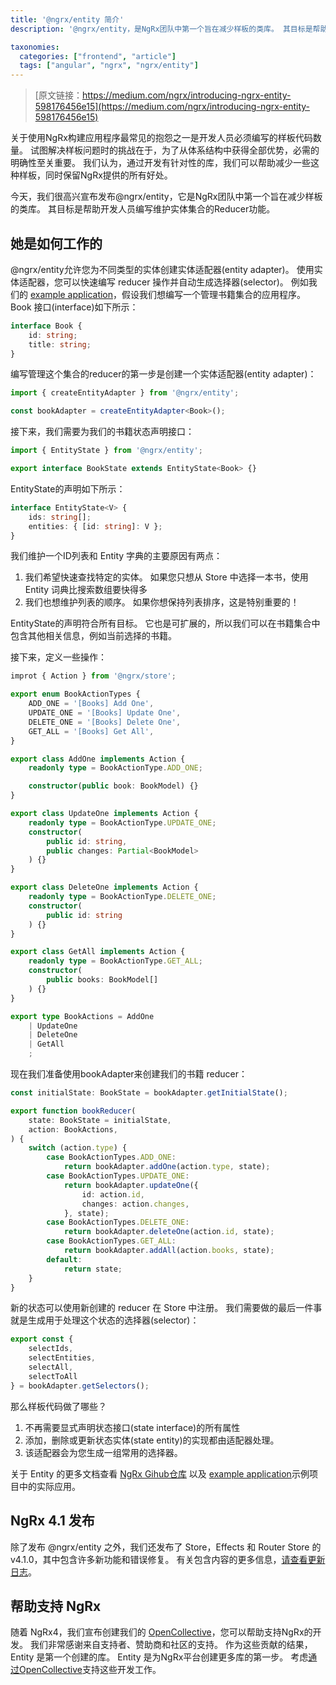 ```yaml
---
title: '@ngrx/entity 简介'
description: '@ngrx/entity，是NgRx团队中第一个旨在减少样板的类库。 其目标是帮助开发人员编写维护实体集合的Reducer功能。'

taxonomies:
  categories: ["frontend", "article"]
  tags: ["angular", "ngrx", "ngrx/entity"]
---
```


> [原文链接：https://medium.com/ngrx/introducing-ngrx-entity-598176456e15](https://medium.com/ngrx/introducing-ngrx-entity-598176456e15)

关于使用NgRx构建应用程序最常见的抱怨之一是开发人员必须编写的样板代码数量。 试图解决样板问题时的挑战在于，为了从体系结构中获得全部优势，必需的明确性至关重要。 我们认为，通过开发有针对性的库，我们可以帮助减少一些这种样板，同时保留NgRx提供的所有好处。

今天，我们很高兴宣布发布@ngrx/entity，它是NgRx团队中第一个旨在减少样板的类库。 其目标是帮助开发人员编写维护实体集合的Reducer功能。

## 她是如何工作的

@ngrx/entity允许您为不同类型的实体创建实体适配器(entity adapter)。 使用实体适配器，您可以快速编写 reducer 操作并自动生成选择器(selector)。 例如我们的 [example application](https://ngrx.github.io/platform/example-app)，假设我们想编写一个管理书籍集合的应用程序。 Book 接口(interface)如下所示：

```ts
interface Book {
    id: string;
    title: string;
}
```

编写管理这个集合的reducer的第一步是创建一个实体适配器(entity adapter)：

```ts
import { createEntityAdapter } from '@ngrx/entity';

const bookAdapter = createEntityAdapter<Book>();
```

接下来，我们需要为我们的书籍状态声明接口：

```ts
import { EntityState } from '@ngrx/entity';

export interface BookState extends EntityState<Book> {}
```

EntityState的声明如下所示：

```ts
interface EntityState<V> {
    ids: string[];
    entities: { [id: string]: V };
}
```

我们维护一个ID列表和 Entity 字典的主要原因有两点：

1. 我们希望快速查找特定的实体。 如果您只想从 Store 中选择一本书，使用 Entity 词典比搜索数组要快得多
2. 我们也想维护列表的顺序。 如果你想保持列表排序，这是特别重要的！

EntityState<V>的声明符合所有目标。 它也是可扩展的，所以我们可以在书籍集合中包含其他相关信息，例如当前选择的书籍。

接下来，定义一些操作：

```ts
improt { Action } from '@ngrx/store';

export enum BookActionTypes {
    ADD_ONE = '[Books] Add One',
    UPDATE_ONE = '[Books] Update One',
    DELETE_ONE = '[Books] Delete One',
    GET_ALL = '[Books] Get All',
}

export class AddOne implements Action {
    readonly type = BookActionType.ADD_ONE;

    constructor(public book: BookModel) {}
}

export class UpdateOne implements Action {
    readonly type = BookActionType.UPDATE_ONE;
    constructor(
        public id: string,
        public changes: Partial<BookModel>
    ) {}
}

export class DeleteOne implements Action {
    readonly type = BookActionType.DELETE_ONE;
    constructor(
        public id: string
    ) {}
}

export class GetAll implements Action {
    readonly type = BookActionType.GET_ALL;
    constructor(
        public books: BookModel[]
    ) {}
}

export type BookActions = AddOne
    | UpdateOne
    | DeleteOne
    | GetAll
    ;

```

现在我们准备使用bookAdapter来创建我们的书籍 reducer：

```ts
const initialState: BookState = bookAdapter.getInitialState();

export function bookReducer(
    state: BookState = initialState,
    action: BookActions,
) {
    switch (action.type) {
        case BookActionTypes.ADD_ONE:
            return bookAdapter.addOne(action.type, state);
        case BookActionTypes.UPDATE_ONE:
            return bookAdapter.updateOne({
                id: action.id,
                changes: action.changes,
            }, state);
        case BookActionTypes.DELETE_ONE:
            return bookAdapter.deleteOne(action.id, state);
        case BookActionTypes.GET_ALL:
            return bookAdapter.addAll(action.books, state);
        default:
            return state;
    }
}
```

新的状态可以使用新创建的 reducer 在 Store 中注册。 我们需要做的最后一件事就是生成用于处理这个状态的选择器(selector)：

```ts
export const {
    selectIds,
    selectEntities,
    selectAll,
    selectToAll
} = bookAdapter.getSelectors();
```

那么样板代码做了哪些？

1. 不再需要显式声明状态接口(state interface)的所有属性
2. 添加，删除或更新状态实体(state entity)的实现都由适配器处理。
3. 该适配器会为您生成一组常用的选择器。

关于 Entity 的更多文档查看 [NgRx Gihub仓库](https://github.com/ngrx/platform/tree/master/docs/entity) 以及 [example application](https://github.com/ngrx/platform/tree/master/example-app)示例项目中的实际应用。

## NgRx 4.1 发布

除了发布 @ngrx/entity 之外，我们还发布了 Store，Effects 和 Router Store 的v4.1.0，其中包含许多新功能和错误修复。 有关包含内容的更多信息，[请查看更新日志](https://github.com/ngrx/platform/blob/master/CHANGELOG.md)。

## 帮助支持 NgRx

随着 NgRx4，我们宣布创建我们的 [OpenCollective](https://opencollective.com/ngrx)，您可以帮助支持NgRx的开发。 我们非常感谢来自支持者、赞助商和社区的支持。 作为这些贡献的结果，Entity 是第一个创建的库。 Entity 是为NgRx平台创建更多库的第一步。 考虑[通过OpenCollective](https://opencollective.com/ngrx)支持这些开发工作。
